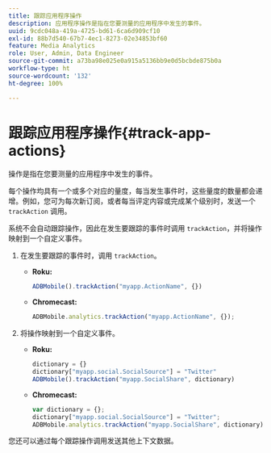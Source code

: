 ```yaml
---
title: 跟踪应用程序操作
description: 应用程序操作是指在您要测量的应用程序中发生的事件。
uuid: 9cdc048a-419a-4725-bd61-6ca6d909cf10
exl-id: 88b7d540-67b7-4ec1-8273-02e34853bf60
feature: Media Analytics
role: User, Admin, Data Engineer
source-git-commit: a73ba98e025e0a915a5136bb9e0d5bcbde875b0a
workflow-type: ht
source-wordcount: '132'
ht-degree: 100%

---
```


# 跟踪应用程序操作{#track-app-actions}

操作是指在您要测量的应用程序中发生的事件。

每个操作均具有一个或多个对应的量度，每当发生事件时，这些量度的数量都会递增。例如，您可为每次新订阅，或者每当评定内容或完成某个级别时，发送一个 `trackAction` 调用。

系统不会自动跟踪操作，因此在发生要跟踪的事件时调用 `trackAction`，并将操作映射到一个自定义事件。

1. 在发生要跟踪的事件时，调用 `trackAction`。

   * **Roku:**

      ```js
      ADBMobile().trackAction("myapp.ActionName", {})
      ```

   * **Chromecast:**

      ```js
      ADBMobile.analytics.trackAction("myapp.ActionName", {});
      ```

1. 将操作映射到一个自定义事件。

   * **Roku:**

      ```js
      dictionary = {} 
      dictionary["myapp.social.SocialSource"] = "Twitter"  
      ADBMobile().trackAction("myapp.SocialShare", dictionary)
      ```

   * **Chromecast:**

      ```js
      var dictionary = {}; 
      dictionary["myapp.social.SocialSource"] = "Twitter"; 
      ADBMobile.analytics.trackAction("myapp.SocialShare", dictionary);
      ```

您还可以通过每个跟踪操作调用发送其他上下文数据。

